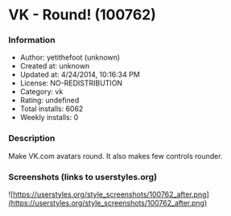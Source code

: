 # VK - Round! (100762)

### Information
- Author: yetithefoot (unknown)
- Created at: unknown
- Updated at: 4/24/2014, 10:16:34 PM
- License: NO-REDISTRIBUTION
- Category: vk
- Rating: undefined
- Total installs: 6062
- Weekly installs: 0


### Description
Make VK.com avatars round. It also makes few controls rounder.


### Screenshots (links to userstyles.org)
![https://userstyles.org/style_screenshots/100762_after.png](https://userstyles.org/style_screenshots/100762_after.png)


